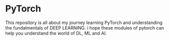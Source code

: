 # PyTorch

This repository is all about my journey learning PyTorch and understanding the fundalmentals of DEEP LEARNING.
i hope these modules of pytorch can help you understand the world of DL, ML and AI.
